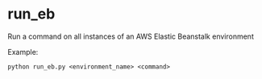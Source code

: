 # run_eb


Run a command on all instances of an AWS Elastic Beanstalk environment

Example:

```
python run_eb.py <environment_name> <command>
```
